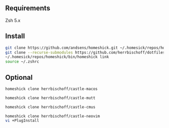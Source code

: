 ## Requirements

Zsh 5.x

## Install

```zsh
git clone https://github.com/andsens/homeshick.git ~/.homesick/repos/homeshick
git clone --recurse-submodules https://github.com/herrbischoff/dotfiles.git ~/.homesick/repos/dotfiles
~/.homesick/repos/homeshick/bin/homeshick link
source ~/.zshrc
```

## Optional

```zsh
homeshick clone herrbischoff/castle-macos
```

```zsh
homeshick clone herrbischoff/castle-mutt
```

```zsh
homeshick clone herrbischoff/castle-cmus
```

```zsh
homeshick clone herrbischoff/castle-neovim
vi +PlugInstall
```
